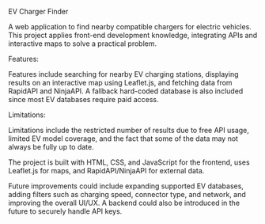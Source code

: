 EV Charger Finder

A web application to find nearby compatible chargers for electric vehicles. This project applies front-end development knowledge, integrating APIs and interactive maps to solve a practical problem.


Features:

Features include searching for nearby EV charging stations, displaying results on an interactive map using Leaflet.js, and fetching data from RapidAPI and NinjaAPI. A fallback hard-coded database is also included since most EV databases require paid access.


Limitations:

Limitations include the restricted number of results due to free API usage, limited EV model coverage, and the fact that some of the data may not always be fully up to date.



The project is built with HTML, CSS, and JavaScript for the frontend, uses Leaflet.js for maps, and RapidAPI/NinjaAPI for external data.

Future improvements could include expanding supported EV databases, adding filters such as charging speed, connector type, and network, and improving the overall UI/UX. A backend could also be introduced in the future to securely handle API keys.
